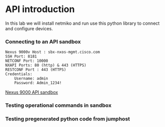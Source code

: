 # API introduction

In this lab we will install netmiko and run use this python library to connect and configure devices.

### Connecting to an API sandbox

```
Nexus 9000v Host : sbx-nxos-mgmt.cisco.com
SSH Port: 8181
NETCONF Port: 10000
NXAPI Ports: 80 (http) & 443 (HTTPS)
RESTCONF Port : 443 (HTTPS)
Credentials: 
    Username: admin
	Password: Admin_1234!
```
<a href="https://sbx-nxos-mgmt.cisco.com">Nexus 9000 API sandbox</a>

### Testing operational commands in sandbox


### Testing pregenerated python code from jumphost